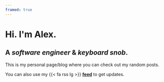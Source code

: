 ```yaml
---
framed: true
---
```

# Hi. I'm Alex.
## A *software engineer* & *keyboard snob*. 

This is my personal page/blog where you can check out my random posts.

You can also use my {{< fa rss lg >}} [**feed**](./index.xml) to get updates.